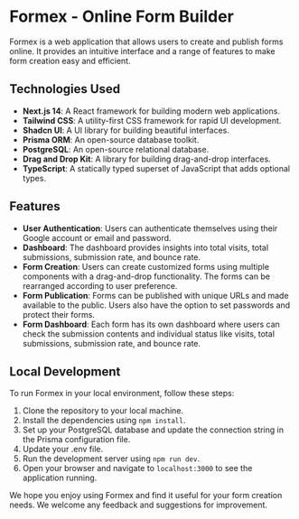 # Formex - Online Form Builder

Formex is a web application that allows users to create and publish forms online. It provides an intuitive interface and a range of features to make form creation easy and efficient.

## Technologies Used

- **Next.js 14**: A React framework for building modern web applications.
- **Tailwind CSS**: A utility-first CSS framework for rapid UI development.
- **Shadcn UI**: A UI library for building beautiful interfaces.
- **Prisma ORM**: An open-source database toolkit.
- **PostgreSQL**: An open-source relational database.
- **Drag and Drop Kit**: A library for building drag-and-drop interfaces.
- **TypeScript**: A statically typed superset of JavaScript that adds optional types.

## Features

- **User Authentication**: Users can authenticate themselves using their Google account or email and password.
- **Dashboard**: The dashboard provides insights into total visits, total submissions, submission rate, and bounce rate.
- **Form Creation**: Users can create customized forms using multiple components with a drag-and-drop functionality. The forms can be rearranged according to user preference.
- **Form Publication**: Forms can be published with unique URLs and made available to the public. Users also have the option to set passwords and protect their forms.
- **Form Dashboard**: Each form has its own dashboard where users can check the submission contents and individual status like visits, total submissions, submission rate, and bounce rate.

## Local Development

To run Formex in your local environment, follow these steps:

1. Clone the repository to your local machine.
2. Install the dependencies using `npm install`.
3. Set up your PostgreSQL database and update the connection string in the Prisma configuration file.
4. Update your .env file.
5. Run the development server using `npm run dev`.
6. Open your browser and navigate to `localhost:3000` to see the application running.

We hope you enjoy using Formex and find it useful for your form creation needs. We welcome any feedback and suggestions for improvement.
